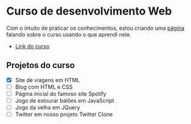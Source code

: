 # Curso de desenvolvimento Web

Com o intuito de praticar os conhecimentos, estou criando uma [página](/secao-html/index.html) falando sobre o curso usando o que aprendi nele.

- [Link do curso](https://www.udemy.com/curso-completo-do-desenvolvedor-web/)

## Projetos do curso

- [x] Site de viagens em HTML
- [ ] Blog com HTML e CSS
- [ ] Página inicial do famoso site Spotify
- [ ] Jogo de estourar balões em JavaScript
- [ ] Jogo da velha em JQuery
- [ ] Twitter em nosso projeto Twitter Clone

